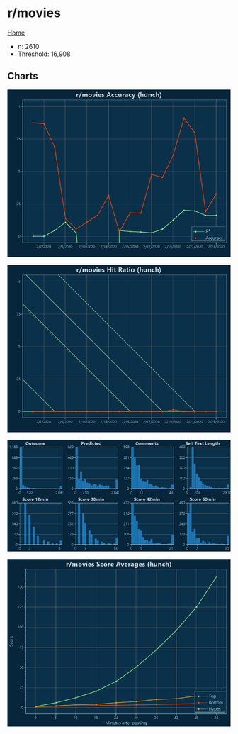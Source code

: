 # r/movies

[Home](../index.md)

* n: 2610
* Threshold: 16,908

## Charts

![r/movies R² (hunch)](../images/hunch_movies_Accuracy.png "r/movies R² (hunch)")

![r/movies Hit Ratio (hunch)](../images/hunch_movies_HitRatio.png "r/movies Hit Ratio (hunch)")

![r/movies Distributions (hunch)](../images/hunch_movies_Distributions.png "r/movies Distributions (hunch)")

![r/movies Score Averages (hunch)](../images/hunch_movies_Scores.png "r/movies Score Averages (hunch)")

